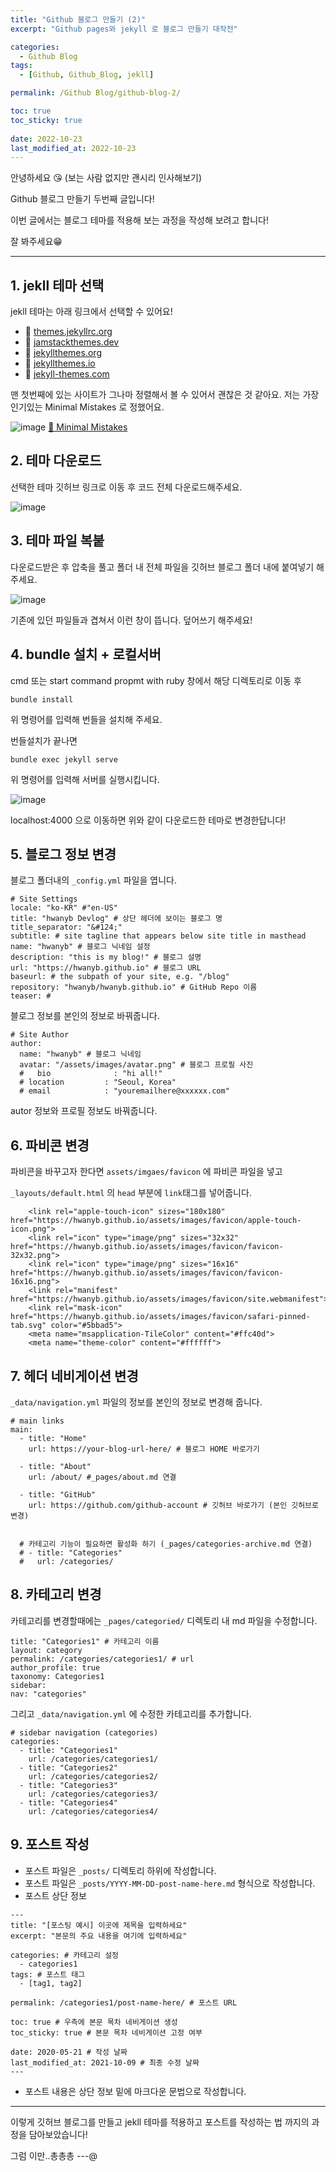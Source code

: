 ```yaml
---
title: "Github 블로그 만들기 (2)"
excerpt: "Github pages와 jekyll 로 블로그 만들기 대작전"

categories:
  - Github Blog
tags:
  - [Github, Github_Blog, jekll]

permalink: /Github Blog/github-blog-2/

toc: true
toc_sticky: true
 
date: 2022-10-23
last_modified_at: 2022-10-23
---
```

안녕하세요 😘 (보는 사람 없지만 괜시리 인사해보기)

Github 블로그 만들기 두번째 글입니다!

이번 글에서는 블로그 테마를 적용해 보는 과정을 작성해 보려고 합니다!

잘 봐주세요😁
***
## 1. jekll 테마 선택
jekll 테마는 아래 링크에서 선택할 수 있어요!
- 🔗 [themes.jekyllrc.org](http://themes.jekyllrc.org/)
- 🔗 [jamstackthemes.dev](https://jamstackthemes.dev/ssg/jekyll/)
- 🔗 [jekyllthemes.org](http://jekyllthemes.org/)
- 🔗 [jekyllthemes.io](https://jekyllthemes.io/)
- 🔗 [jekyll-themes.com](https://jekyll-themes.com/)

맨 첫번째에 있는 사이트가 그나마 정렬해서 볼 수 있어서 괜찮은 것 같아요. 저는 가장 인기있는 Minimal Mistakes 로 정했어요.

![image](https://user-images.githubusercontent.com/80311884/223180636-2b9ceeee-a880-4327-a7e1-21214d6bb82a.png)
[🔗 Minimal Mistakes](https://github.com/mmistakes/minimal-mistakes)

## 2. 테마 다운로드
선택한 테마 깃허브 링크로 이동 후 코드 전체 다운로드해주세요.

![image](https://user-images.githubusercontent.com/80311884/223181789-b637cf7a-8e3c-468c-a5f7-e5b45e657325.png)

## 3. 테마 파일 복붙
다운로드받은 후 압축을 풀고 폴더 내 전체 파일을 깃허브 블로그 폴더 내에 붙여넣기 해주세요.

![image](https://user-images.githubusercontent.com/80311884/223182391-6dc21f36-2d56-4f27-9096-6543df2532dc.png)

기존에 있던 파일들과 겹쳐서 이런 창이 뜹니다. 덮어쓰기 해주세요!

## 4. bundle 설치 + 로컬서버
cmd 또는 start command propmt with ruby 창에서 해당 디렉토리로 이동 후 
```
bundle install
```
위 명령어를 입력해 번들을 설치해 주세요.

번들설치가 끝나면
```
bundle exec jekyll serve
```
위 명령어를 입력해 서버를 실행시킵니다.

![image](https://user-images.githubusercontent.com/80311884/223184489-833bd038-bdd0-467a-8bc5-c0800aa651f6.png)

localhost:4000 으로 이동하면 위와 같이 다운로드한 테마로 변경한답니다!

## 5. 블로그 정보 변경
블로그 폴더내의 `_config.yml` 파일을 엽니다.
```
# Site Settings
locale: "ko-KR" #"en-US"
title: "hwanyb Devlog" # 상단 헤더에 보이는 블로그 명
title_separator: "&#124;"
subtitle: # site tagline that appears below site title in masthead
name: "hwanyb" # 블로그 닉네임 설정
description: "this is my blog!" # 블로그 설명
url: "https://hwanyb.github.io" # 블로그 URL
baseurl: # the subpath of your site, e.g. "/blog"
repository: "hwanyb/hwanyb.github.io" # GitHub Repo 이름
teaser: #
```
블로그 정보를 본인의 정보로 바꿔줍니다.
```
# Site Author
author:
  name: "hwanyb" # 블로그 닉네임
  avatar: "/assets/images/avatar.png" # 블로그 프로필 사진
  #   bio              : "hi all!"
  # location         : "Seoul, Korea"
  # email            : "youremailhere@xxxxxx.com"
```
autor 정보와 프로필 정보도 바꿔줍니다.

## 6. 파비콘 변경

파비콘을 바꾸고자 한다면 `assets/imgaes/favicon` 에 파비콘 파일을 넣고

`_layouts/default.html` 의 `head` 부분에 `link`태그를 넣어줍니다.
```
    <link rel="apple-touch-icon" sizes="180x180" href="https://hwanyb.github.io/assets/images/favicon/apple-touch-icon.png">
    <link rel="icon" type="image/png" sizes="32x32" href="https://hwanyb.github.io/assets/images/favicon/favicon-32x32.png">
    <link rel="icon" type="image/png" sizes="16x16" href="https://hwanyb.github.io/assets/images/favicon/favicon-16x16.png">
    <link rel="manifest" href="https://hwanyb.github.io/assets/images/favicon/site.webmanifest">
    <link rel="mask-icon" href="https://hwanyb.github.io/assets/images/favicon/safari-pinned-tab.svg" color="#5bbad5">
    <meta name="msapplication-TileColor" content="#ffc40d">
    <meta name="theme-color" content="#ffffff">
```
## 7. 헤더 네비게이션 변경
`_data/navigation.yml` 파일의 정보를 본인의 정보로 변경해 줍니다.
```
# main links
main:
  - title: "Home"
    url: https://your-blog-url-here/ # 블로그 HOME 바로가기

  - title: "About"
    url: /about/ #_pages/about.md 연결

  - title: "GitHub"
    url: https://github.com/github-account # 깃허브 바로가기 (본인 깃허브로 변경)


  # 카테고리 기능이 필요하면 활성화 하기 (_pages/categories-archive.md 연결)
  # - title: "Categories"
  #   url: /categories/
  ```

## 8. 카테고리 변경
카테고리를 변경할때에는 `_pages/categoried/` 디렉토리 내 md 파일을 수정합니다.
```
title: "Categories1" # 카테고리 이름
layout: category
permalink: /categories/categories1/ # url
author_profile: true
taxonomy: Categories1
sidebar:
nav: "categories"
```
그리고 `_data/navigation.yml` 에 수정한 카테고리를 추가합니다.
```
# sidebar navigation (categories)
categories:
  - title: "Categories1"
    url: /categories/categories1/
  - title: "Categories2"
    url: /categories/categories2/
  - title: "Categories3"
    url: /categories/categories3/
  - title: "Categories4"
    url: /categories/categories4/
```

## 9. 포스트 작성
- 포스트 파일은 `_posts/` 디렉토리 하위에 작성합니다.
- 포스트 파일은 `_posts/YYYY-MM-DD-post-name-here.md` 형식으로 작성합니다.
- 포스트 상단 정보
```
---
title: "[포스팅 예시] 이곳에 제목을 입력하세요"
excerpt: "본문의 주요 내용을 여기에 입력하세요"

categories: # 카테고리 설정
  - categories1
tags: # 포스트 태그
  - [tag1, tag2]

permalink: /categories1/post-name-here/ # 포스트 URL

toc: true # 우측에 본문 목차 네비게이션 생성
toc_sticky: true # 본문 목차 네비게이션 고정 여부

date: 2020-05-21 # 작성 날짜
last_modified_at: 2021-10-09 # 최종 수정 날짜
---
```
- 포스트 내용은 상단 정보 밑에 마크다운 문법으로 작성합니다.
***
이렇게 깃허브 블로그를 만들고 jekll 테마를 적용하고 포스트를 작성하는 법 까지의 과정을 담아보았습니다!

그럼 이만..총총총 ---@
